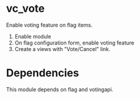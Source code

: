 vc_vote
=======

Enable voting feature on flag items.

1. Enable module
1. On flag configuration form, enable voting feature
1. Create a views with "Vote/Cancel" link.

Dependencies
===

This module depends on flag and votingapi.
